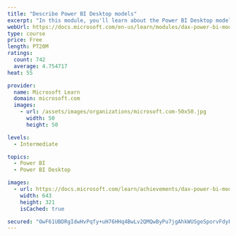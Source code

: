 ```yaml
---
title: "Describe Power BI Desktop models"
excerpt: "In this module, you'll learn about the Power BI Desktop model structure, star schema design basics, analytics queries, and report visual configuration. This module provides a strong foundation on which you can learn to optimize model designs and add model calculations."
webUrl: https://docs.microsoft.com/en-us/learn/modules/dax-power-bi-models/
type: course
price: Free
length: PT20M
ratings:
  count: 742
  average: 4.754717
heat: 55

provider:
  name: Microsoft Learn
  domain: microsoft.com
  images:
    - url: /assets/images/organizations/microsoft.com-50x50.jpg
      width: 50
      height: 50

levels:
  - Intermediate

topics:
  - Power BI
  - Power BI Desktop

images:
  - url: https://docs.microsoft.com/learn/achievements/dax-power-bi-models-social.png
    width: 643
    height: 321
    isCached: true

secured: "OwF61UBDRgIdwHvPqfy+uH76HHq4BwLv2QMQwByPu7jgAhkWUSgeSporvFdyFSSmgjk64aZe/S5oU0SxJB8hT0eXOtXnBWg1RHnvjGcgZOhkD1cdoQpEQT0/yVOQKnzk5uHsWuiPYcoR/Kyu6GKXaTWMMUrM9XhyADHL9JjbQ6VkhIZvxI7VmxIzH93Xk7wzK50M/x6p3oKRJ8YKZIvXh8uQy6YbD+5OwbD3vu3Vr/KFiQ1uk6SqcsNwxy31CX80o9AowMj9uovoh1b3GOXRy10x/Zed2/B4srRWge1E14cqNksVjUByjgvfWDZFV5GxTu8nK/NEKD19SQIuoWq8lA7U6UPq8c10KJSk7lHYJD/HXnvUsyORGrNrIf0N9F8ZKjNzvymNX0bvw5H/ehbYNFi4rq5NBXblKn3H0gtRZ4I=;JQP1qSUk14urzAqrc9pI5A=="
---
```


